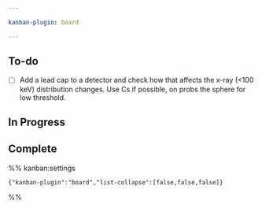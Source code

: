 ```yaml
---

kanban-plugin: board

---
```


## To-do

- [ ] Add a lead cap to a detector and check how that affects the x-ray (<100 keV) distribution changes. Use Cs if possible, on probs the sphere for low threshold.


## In Progress



## Complete





%% kanban:settings
```
{"kanban-plugin":"board","list-collapse":[false,false,false]}
```
%%